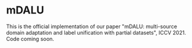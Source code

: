 # mDALU
This is the official implementation of our paper "mDALU: multi-source domain adaptation and label unification with partial datasets", ICCV 2021.
Code coming soon.
